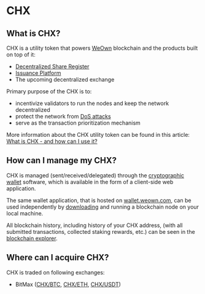# CHX


## What is CHX?

CHX is a utility token that powers [WeOwn](https://weown.com) blockchain and the products built on top of it:

- [Decentralized Share Register](https://dsr.weown.com)
- [Issuance Platform](https://fast.weown.com)
- The upcoming decentralized exchange

Primary purpose of the CHX is to:

- incentivize validators to run the nodes and keep the network decentralized
- protect the network from [DoS attacks](https://en.wikipedia.org/wiki/Denial-of-service_attack)
- serve as the transaction prioritization mechanism

More information about the CHX utility token can be found in this article: [What is CHX - and how can I use it?](https://medium.com/@ownmarket/what-is-chx-and-how-can-i-use-it-91bf3552f183)


## How can I manage my CHX?

CHX is managed (sent/received/delegated) through the [cryptographic wallet](https://wallet.weown.com) software, which is available in the form of a client-side web application.

The same wallet application, that is hosted on [wallet.weown.com](https://wallet.weown.com), can be used independently by [downloading](https://github.com/OwnMarket/OwnBlockchain/blob/master/Docs/Nodes/NodeSetup.md#simple-deployment) and running a blockchain node on your local machine.

All blockchain history, including history of your CHX address, (with all submitted transactions, collected staking rewards, etc.) can be seen in the [blockchain explorer](https://explorer.weown.com).


## Where can I acquire CHX?

CHX is traded on following exchanges:

- BitMax ([CHX/BTC](https://bitmax.io/#/trade/btc/chx), [CHX/ETH](https://bitmax.io/#/trade/eth/chx), [CHX/USDT](https://bitmax.io/#/trade/usdt/chx))
